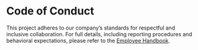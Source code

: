 # Code of Conduct

This project adheres to our company’s standards for respectful and inclusive collaboration. For full details, including reporting procedures and behavioral expectations, please refer to the [Employee Handbook](https://docs.google.com/document/d/1-wLWeQdAr5HMKI304MnEnSG_z1Wqnupw).
